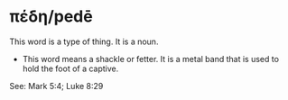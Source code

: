 # πέδη/pedē
This word is a type of thing. It is a noun.
* This word means a shackle or fetter. It is a metal band that is used to hold the foot of a captive.

See: Mark 5:4; Luke 8:29 
